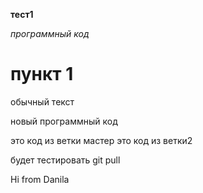 **тест1**

*программный код*

# пункт 1

обычный текст

новый программный код 

это код из ветки мастер
это код из ветки2

будет тестировать git pull

Hi from Danila
